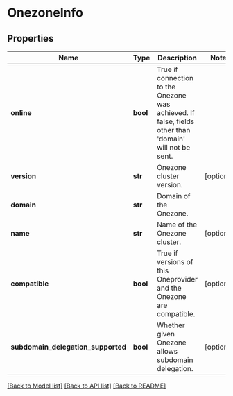# OnezoneInfo

## Properties
Name | Type | Description | Notes
------------ | ------------- | ------------- | -------------
**online** | **bool** | True if connection to the Onezone was achieved. If false, fields other than &#x27;domain&#x27; will not be sent.  | 
**version** | **str** | Onezone cluster version. | [optional] 
**domain** | **str** | Domain of the Onezone. | 
**name** | **str** | Name of the Onezone cluster. | [optional] 
**compatible** | **bool** | True if versions of this Oneprovider and the Onezone are compatible. | [optional] 
**subdomain_delegation_supported** | **bool** | Whether given Onezone allows subdomain delegation. | [optional] 

[[Back to Model list]](../README.md#documentation-for-models) [[Back to API list]](../README.md#documentation-for-api-endpoints) [[Back to README]](../README.md)


